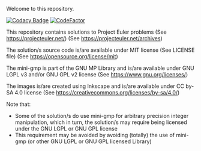 Welcome to this repository.

[![Codacy Badge](https://app.codacy.com/project/badge/Grade/1855f870a8954beda42fee6cac08aec7)](https://app.codacy.com/gh/pvzzombs/project_euler_my_solutions/dashboard?utm_source=gh&utm_medium=referral&utm_content=&utm_campaign=Badge_grade) [![CodeFactor](https://www.codefactor.io/repository/github/pvzzombs/project_euler_my_solutions/badge)](https://www.codefactor.io/repository/github/pvzzombs/project_euler_my_solutions)

This repository contains solutions to Project Euler problems
(See https://projecteuler.net/)
(See https://projecteuler.net/archives)

The solution/s source code is/are available under MIT license
(See LICENSE file)
(See https://opensource.org/license/mit)

The mini-gmp is part of the GNU MP Library and is/are available under
GNU LGPL v3 and/or GNU GPL v2 license
(See https://www.gnu.org/licenses/)

The images is/are created using Inkscape and is/are available under
CC by-SA 4.0 license
(See https://creativecommons.org/licenses/by-sa/4.0/)

Note that:
- Some of the solution/s do use mini-gmp for arbitrary precision integer
manipulation, which in turn, the solution/s may require being licensed
under the GNU LGPL or GNU GPL license
- This requirement may be avoided by avoiding (totally) the use of mini-gmp
(or other GNU LGPL or GNU GPL licensed Library)